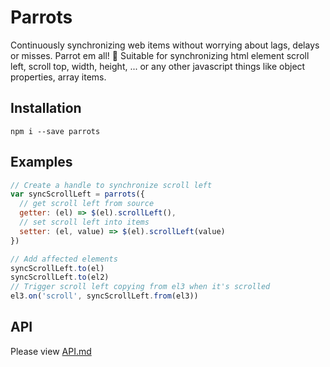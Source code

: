 # Parrots
Continuously synchronizing web items without worrying about lags, delays or misses. Parrot em all! :baby_chick:
Suitable for synchronizing html element scroll left, scroll top, width, height, ... or any other javascript things like object properties, array items.

## Installation

```shell
npm i --save parrots
```

## Examples

```javascript
// Create a handle to synchronize scroll left
var syncScrollLeft = parrots({
  // get scroll left from source
  getter: (el) => $(el).scrollLeft(),
  // set scroll left into items
  setter: (el, value) => $(el).scrollLeft(value)
})

// Add affected elements
syncScrollLeft.to(el)
syncScrollLeft.to(el2)
// Trigger scroll left copying from el3 when it's scrolled
el3.on('scroll', syncScrollLeft.from(el3))
```

## API
Please view [API.md](https://github.com/hungluu2106/parrots/blob/master/API.md)

